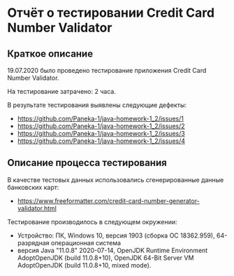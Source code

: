 # Отчёт о тестировании Credit Card Number Validator

## Краткое описание

19.07.2020 было проведено тестирование приложения Credit Card Number Validator.

На тестирование затрачено: 2 часа.

В результате тестирования выявлены следующие дефекты:
* https://github.com/Paneka-1/java-homework-1_2/issues/1
* https://github.com/Paneka-1/java-homework-1_2/issues/2
* https://github.com/Paneka-1/java-homework-1_2/issues/3
* https://github.com/Paneka-1/java-homework-1_2/issues/4

## Описание процесса тестирования


В качестве тестовых данных использовались сгенерированные данные банковских карт:

* https://www.freeformatter.com/credit-card-number-generator-validator.html


Тестирование производилось в следующем окружении:
* Устройство: ПК, Windows 10, версия 1903 (сборка ОС 18362.959), 64-разрядная операционная система
* версия Java "11.0.8" 2020-07-14,
OpenJDK Runtime Environment AdoptOpenJDK (build 11.0.8+10),
OpenJDK 64-Bit Server VM AdoptOpenJDK (build 11.0.8+10, mixed mode).